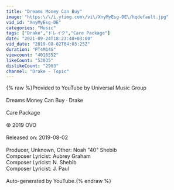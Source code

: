 ```yaml
---
title: "Dreams Money Can Buy"
image: "https:\/\/i.ytimg.com\/vi\/XnyMyEsg-DE\/hqdefault.jpg"
vid_id: "XnyMyEsg-DE"
categories: "Music"
tags: ["Drake","ドレイク","Care Package"]
date: "2021-09-24T18:23:48+03:00"
vid_date: "2019-08-02T04:03:25Z"
duration: "PT4M14S"
viewcount: "4016552"
likeCount: "53035"
dislikeCount: "2903"
channel: "Drake - Topic"
---
```

{% raw %}Provided to YouTube by Universal Music Group<br /><br />Dreams Money Can Buy · Drake<br /><br />Care Package<br /><br />℗ 2019 OVO<br /><br />Released on: 2019-08-02<br /><br />Producer, Unknown, Other: Noah &quot;40&quot; Shebib<br />Composer  Lyricist: Aubrey Graham<br />Composer  Lyricist: N. Shebib<br />Composer  Lyricist: J. Paul<br /><br />Auto-generated by YouTube.{% endraw %}
